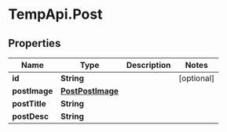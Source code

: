 # TempApi.Post

## Properties

Name | Type | Description | Notes
------------ | ------------- | ------------- | -------------
**id** | **String** |  | [optional] 
**postImage** | [**PostPostImage**](PostPostImage.md) |  | 
**postTitle** | **String** |  | 
**postDesc** | **String** |  | 


